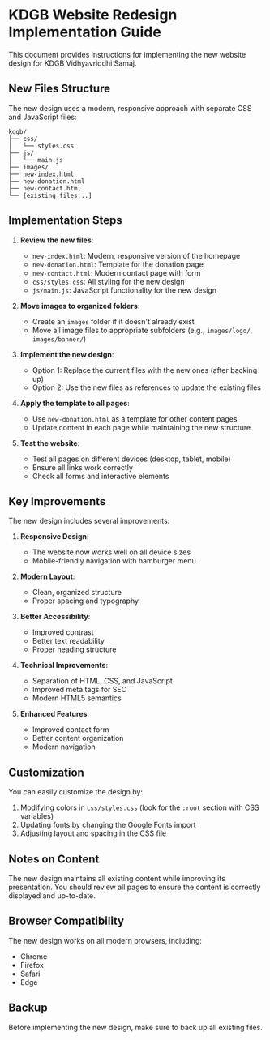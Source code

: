# KDGB Website Redesign Implementation Guide

This document provides instructions for implementing the new website design for KDGB Vidhyavriddhi Samaj.

## New Files Structure

The new design uses a modern, responsive approach with separate CSS and JavaScript files:

```
kdgb/
├── css/
│   └── styles.css
├── js/
│   └── main.js
├── images/
├── new-index.html
├── new-donation.html
├── new-contact.html
└── [existing files...]
```

## Implementation Steps

1. **Review the new files**:
   - `new-index.html`: Modern, responsive version of the homepage
   - `new-donation.html`: Template for the donation page
   - `new-contact.html`: Modern contact page with form
   - `css/styles.css`: All styling for the new design
   - `js/main.js`: JavaScript functionality for the new design

2. **Move images to organized folders**:
   - Create an `images` folder if it doesn't already exist
   - Move all image files to appropriate subfolders (e.g., `images/logo/`, `images/banner/`)

3. **Implement the new design**:
   - Option 1: Replace the current files with the new ones (after backing up)
   - Option 2: Use the new files as references to update the existing files

4. **Apply the template to all pages**:
   - Use `new-donation.html` as a template for other content pages
   - Update content in each page while maintaining the new structure

5. **Test the website**:
   - Test all pages on different devices (desktop, tablet, mobile)
   - Ensure all links work correctly
   - Check all forms and interactive elements

## Key Improvements

The new design includes several improvements:

1. **Responsive Design**: 
   - The website now works well on all device sizes
   - Mobile-friendly navigation with hamburger menu

2. **Modern Layout**:
   - Clean, organized structure
   - Proper spacing and typography

3. **Better Accessibility**:
   - Improved contrast
   - Better text readability
   - Proper heading structure

4. **Technical Improvements**:
   - Separation of HTML, CSS, and JavaScript
   - Improved meta tags for SEO
   - Modern HTML5 semantics

5. **Enhanced Features**:
   - Improved contact form
   - Better content organization
   - Modern navigation

## Customization

You can easily customize the design by:

1. Modifying colors in `css/styles.css` (look for the `:root` section with CSS variables)
2. Updating fonts by changing the Google Fonts import
3. Adjusting layout and spacing in the CSS file

## Notes on Content

The new design maintains all existing content while improving its presentation. You should review all pages to ensure the content is correctly displayed and up-to-date.

## Browser Compatibility

The new design works on all modern browsers, including:
- Chrome
- Firefox
- Safari
- Edge

## Backup

Before implementing the new design, make sure to back up all existing files.
